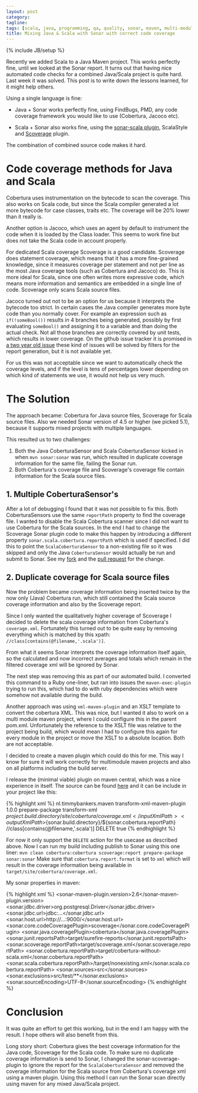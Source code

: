 ```yaml
---
layout: post
category:
tagline:
tags: [scala, java, programming, qa, quality, sonar, maven, multi-module]
title: Mixing Java & Scala with Sonar with correct code coverage
---
```

{% include JB/setup %}

Recently we added Scala to a Java Maven project. This works perfectly fine, until we looked at the Sonar report. It turns out that having nice automated code checks for a combined Java/Scala project is quite hard.
Last week it was solved. This post is to write down the lessons learned, for it might help others.

Using a single language is fine:

- Java + Sonar works perfectly fine, using FindBugs, PMD, any code coverage framework you would like to use (Cobertura, Jacoco etc).

- Scala + Sonar also works fine, using the [sonar-scala plugin](https://github.com/1and1/sonar-scala), ScalaStyle and [Scoverage](https://github.com/RadoBuransky/sonar-scoverage-plugin) plugin.

The combination of combined source code makes it hard.

# Code coverage methods for Java and Scala

Cobertura uses instrumentation on the bytecode to scan the coverage. This also works on Scala code, but since the Scala compiler generated a lot more bytecode for case classes, traits etc. The coverage will be 20% lower than it really is.

Another option is Jacoco, which uses an agent by default to instrument the code when it is loaded by the Class loader. This seems to work fine but does not take the Scala code in account properly.

For dedicated Scala coverage Scoverage is a good candidate. Scoverage does statement coverage, which means that it has a more fine-grained knowledge, since it measures coverage per statement and not per line as the most Java coverage tools (such as Cobertura and Jacoco) do. This is more ideal for Scala, since one often writes more expressive code, which means more information and semantics are embedded in a single line of code.
Scoverage only scans Scala source files.

Jacoco turned out not to be an option for us because it interprets the bytecode too strict. In certain cases the Java compiler generates more byte code than you normally cover. For example an expression such as `if(!someBool())` results in 4 branches being generated, possibly by first evaluating `someBool()` and assigning it to a variable and than doing the actual check. Not all those branches are correctly covered by unit tests, which results in lower coverage. On the github issue tracker it is promised in [a two year old issue](https://github.com/jacoco/jacoco/issues/15) these kind of issues will be solved by filters for the report generation, but it is not available yet.

For us this was not acceptable since we want to automatically check the coverage levels, and if the level is tens of percentages lower depending on which kind of statements we use, it would not help us very much.

# The Solution


The approach became: Cobertura for Java source files, Scoverage for Scala source files.
Also we needed Sonar version of 4.5 or higher (we picked 5.1), because it supports mixed projects with multiple languages.

This resulted us to two challenges:

1. Both the Java CoberturaSensor and Scala CoberturaSensor kicked in when `mvn sonar:sonar` was run, which resulted in duplicate coverage information for the same file, failing the Sonar run.
2. Both Cobertura's coverage file and Scoverage's coverage file contain information for the Scala source files.

## 1. Multiple CoberturaSensor's

After a lot of debugging I found that it was not possible to fix this. Both CoberturaSensors use the same `reportPath` property to find the coverage file. I wanted to disable the Scala Cobertura scanner since I did not want to use Cobertura for the Scala sources. In the end I had to change the Scoverage Sonar plugin code to make this happen by introducing a different property `sonar.scala.cobertura.reportPath` which is used if specified. I did this to point the `ScalaCoberturaSensor` to a non-existing file so it was skipped and only the Java `CoberturaSensor` would actually be run and submit to Sonar.
See my [fork](https://github.com/TimSoethout/sonar-scala) and the [pull request](https://github.com/1and1/sonar-scala/pull/1) for the change.

## 2. Duplicate coverage for Scala source files

Now the problem became coverage information being inserted twice by the now only (Java) Cobertura run, which still contained the Scala source coverage information and also by the Scoverage report.

Since I only wanted the qualitatively higher coverage of Scoverage I decided to delete the scala coverage information from Cobertura's `coverage.xml`. Fortunately this turned out to be quite easy by removing everything which is matched by this xpath: `//class[contains(@filename,'.scala')]`.

From what it seems Sonar interprets the coverage information itself again, so the calculated and now incorrect averages and totals which remain in the filtered coverage xml will be ignored by Sonar.

The next step was removing this as part of our automated build. I converted this command to a Ruby one-liner, but ran into issues the `maven-exec-plugin` trying to run this, which had to do with ruby dependencies which were somehow not available during the build.

Another approach was using `xml-maven-plugin` and an XSLT template to convert the cobertura XML. This was nice, but I wanted it also to work on a multi module maven project, where I could configure this in the parent pom.xml. Unfortunately the reference to the XSLT file was relative to the project being build, which would mean I had to configure this again for every module in the project or move the XSLT to a absolute location. Both are not acceptable.

I decided to create a maven plugin which could do this for me. This way I know for sure it will work correctly for multimodule maven projects and also on all platforms including the build server.

I release the (minimal viable) plugin on maven central, which was a nice experience in itself.
The source can be found [here](https://github.com/TimSoethout/transform-xml-maven-plugin) and it can be include in your project like this:

{% highlight xml %}
<build>
    <plugins>
        <plugin>
            <groupId>nl.timmybankers.maven</groupId>
            <artifactId>transform-xml-maven-plugin</artifactId>
            <version>1.0.0</version>
            <executions>
                <execution>
                    <phase>prepare-package</phase>
                </execution>
            </executions>
            <goals>
                <goal>transform-xml</goal>
            </goals>
            <configuration>
                <inputXmlPath>${project.build.directory}/site/cobertura/coverage.xml</inputXmlPath>
                <outputXmlPath>${sonar.build.directory}/${sonar.cobertura.reportPath}</outputXmlPath>
                <xpath>//class[contains(@filename,'.scala')]</xpath>
                <action>DELETE</action>
                <skipOnFileErrors>true</skipOnFileErrors>
            </configuration>
        </plugin>
    </plugins>
</build>
{% endhighlight %}

For now it only support the `DELETE` action for the usecase as described above.
Now I can run my build including publish to Sonar using this one liner:
`mvn clean cobertura:cobertura scoverage:report prepare-package sonar:sonar`
Make sure that `cobertura.report.format` is set to `xml` which will result in the coverage information being available in `target/site/cobertura/coverage.xml`.

My sonar properties in maven:

{% highlight xml %}
<sonar-maven-plugin.version>2.6</sonar-maven-plugin.version>
<sonar.jdbc.driver>org.postgresql.Driver</sonar.jdbc.driver>
<sonar.jdbc.url>jdbc:...</sonar.jdbc.url>
<sonar.host.url>http://...:9000/</sonar.host.url>
<sonar.core.codeCoveragePlugin>scoverage</sonar.core.codeCoveragePlugin>
<sonar.java.coveragePlugin>cobertura</sonar.java.coveragePlugin>
<sonar.junit.reportsPath>target/surefire-reports</sonar.junit.reportsPath>
<sonar.scoverage.reportPath>target/scoverage.xml</sonar.scoverage.reportPath>
<sonar.cobertura.reportPath>target/cobertura-without-scala.xml</sonar.cobertura.reportPath>
<sonar.scala.cobertura.reportPath>/target/nonexisting.xml</sonar.scala.cobertura.reportPath>
<sonar.sources>src</sonar.sources>
<sonar.exclusions>src/test/**</sonar.exclusions>
<sonar.sourceEncoding>UTF-8</sonar.sourceEncoding>
{% endhighlight %}

# Conclusion

It was quite an effort to get this working, but in the end I am happy with the result. I hope others will also benefit from this.

Long story short: Cobertura gives the best coverage information for the Java code, Scoverage for the Scala code. To make sure no duplicate coverage information is send to Sonar, I changed the sonar-scoverage-plugin to ignore the report for the `ScalaCoberturaSensor` and removed the coverage information for the Scala source from Cobertura's coverage xml using a maven plugin. Using this method I can run the Sonar scan directly using maven for any mixed Java/Scala project.
